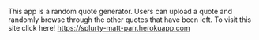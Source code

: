 This app is a random quote generator. Users can upload a quote and randomly browse through the other quotes that have been left.
To visit this site click here! https://splurty-matt-parr.herokuapp.com
